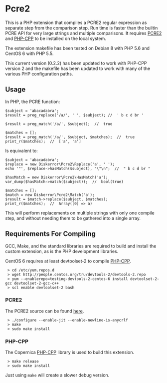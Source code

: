 # Pcre2
This is a PHP extension that compiles a PCRE2 regular expression as separate step from the comparison step. Run time is faster than the builtin PCRE API for very large strings and multiple comparisons. It requires [PCRE2](http://www.pcre.org) and [PHP-CPP](http://www.php-cpp.com/) to be installed on the local system.

The extension makefile has been tested on Debian 8 with PHP 5.6 and CentOS 6 with PHP 5.5.

This current version (0.2.2) has been updated to work with PHP-CPP version 2 and the makefile has been updated to work with many of the various PHP configuration paths.

## Usage
In PHP, the PCRE function:
```
$subject = 'abacadabra';
$result = preg_replace('/a/', ' ', $subject); //  ' b c d br '

$result = preg_match('/a/', $subject);  //  true

$matches = [];
$result = preg_match('/a/', $subject, $matches);  //  true
print_r($matches);  //  ['a', 'a']
```
Is equivalent to:
```
$subject = 'abacadabra';
$replace = new Diskerror\Pcre2\Replace('a', ' ');
echo '"', $replace->hasMatch($subject), "\"\n";  //  " b c d br "

$hasMatch = new Diskerror\Pcre2\HasMatch('a');
var_dump($hasMatch->match($subject));  //  bool(true)

$matches = [];
$match = new Diskerror\Pcre2\Match('a');
$result = $match->replace($subject, $matches);
print_r($matches);  //  Array([0] => a)
```
This will perform replacements on multiple strings with only one compile step, and without needing them to be gathered into a single array.

## Requirements For Compiling
GCC, Make, and the standard libraries are required to build and install the custom extension, as is the PHP development libraries.

CentOS 6 requires at least devtoolset-2 to compile [PHP-CPP](http://www.php-cpp.com/).
```
 > cd /etc/yum.repos.d
 > wget http://people.centos.org/tru/devtools-2/devtools-2.repo
 > yum --enablerepo=testing-devtools-2-centos-6 install devtoolset-2-gcc devtoolset-2-gcc-c++
 > scl enable devtoolset-2 bash
```

### PCRE2
The PCRE2 source can be found [here](http://www.pcre.org).
```
 > ./configure --enable-jit --enable-newline-is-anycrlf
 > make
 > sudo make install
```

### PHP-CPP
The Copernica [PHP-CPP](http://www.php-cpp.com/) library is used to build this extension.
```
 > make release
 > sudo make install
```
Just using ```make``` will create a slower debug version.
